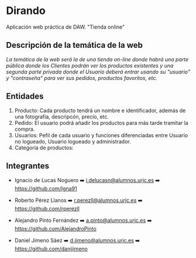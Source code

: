 # Dirando

Aplicación web práctica de DAW.
"Tienda online"

## Descripción de la temática de la web
*La temática de la web será la de una tienda on-line donde habrá una parte pública donde los Clientes podrán ver los productos existentes y una segunda parte privada donde el Usuario deberá entrar usando su "usuario" y "contraseña" para ver sus pedidos, productos favoritos, etc.*

## Entidades
 1. Producto: Cada producto tendrá un nombre e identificador, además de una fotografía, descripcón, precio, etc.
 2. Pedido: El usuario podrá añadir los productos para más tarde tramitar la compra.
 3. Usuarios: Pefil de cada usuario y funciones diferenciadas entre Usuario no logueado, Usuario logueado y administrador.
 4. Categoría de productos: 

## Integrantes
- Ignacio de Lucas Noguero  :arrow_right:  i.delucasn@alumnos.urjc.es   :arrow_right: https://github.com/Igna91

- Roberto Pérez Llanos    :arrow_right:    r.perezll@alumnos.urjc.es    :arrow_right: https://github.com/rperezll

- Alejandro Pinto Fernández :arrow_right:  a.pinto@alumnos.urjc.es    :arrow_right:   https://github.com/AlejandroPinto

- Daniel Jimeno Sáez       :arrow_right:   d.jimeno@alumnos.urjc.es   :arrow_right:   https://github.com/danijimeno
